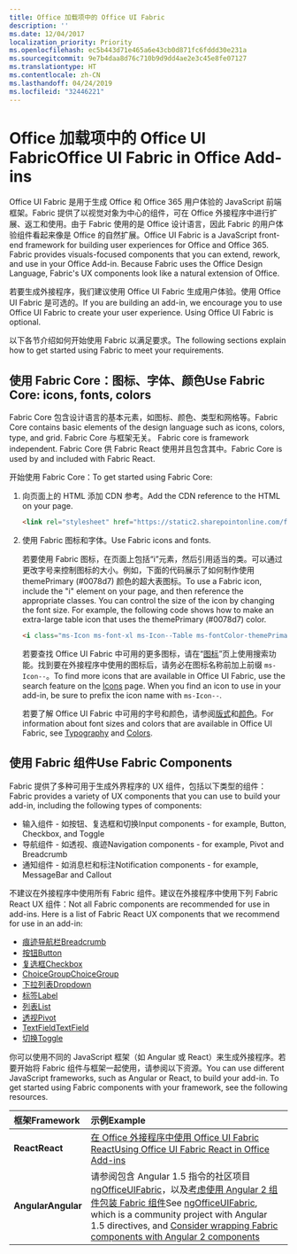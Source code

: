 ```yaml
---
title: Office 加载项中的 Office UI Fabric 
description: ''
ms.date: 12/04/2017
localization_priority: Priority
ms.openlocfilehash: ec5b443d71e465a6e43cb0d871fc6fddd30e231a
ms.sourcegitcommit: 9e7b4daa8d76c710b9d9dd4ae2e3c45e8fe07127
ms.translationtype: HT
ms.contentlocale: zh-CN
ms.lasthandoff: 04/24/2019
ms.locfileid: "32446221"
---
```

# <a name="office-ui-fabric-in-office-add-ins"></a><span data-ttu-id="fd378-102">Office 加载项中的 Office UI Fabric</span><span class="sxs-lookup"><span data-stu-id="fd378-102">Office UI Fabric in Office Add-ins</span></span> 

<span data-ttu-id="fd378-p101">Office UI Fabric 是用于生成 Office 和 Office 365 用户体验的 JavaScript 前端框架。Fabric 提供了以视觉对象为中心的组件，可在 Office 外接程序中进行扩展、返工和使用。由于 Fabric 使用的是 Office 设计语言，因此 Fabric 的用户体验组件看起来像是 Office 的自然扩展。</span><span class="sxs-lookup"><span data-stu-id="fd378-p101">Office UI Fabric is a JavaScript front-end framework for building user experiences for Office and Office 365. Fabric provides visuals-focused components that you can extend, rework, and use in your Office Add-in. Because Fabric uses the Office Design Language, Fabric's UX components look like a natural extension of Office.</span></span> 

<span data-ttu-id="fd378-p102">若要生成外接程序，我们建议使用 Office UI Fabric 生成用户体验。使用 Office UI Fabric 是可选的。</span><span class="sxs-lookup"><span data-stu-id="fd378-p102">If you are building an add-in, we encourage you to use Office UI Fabric to create your user experience. Using Office UI Fabric is optional.</span></span>

<span data-ttu-id="fd378-108">以下各节介绍如何开始使用 Fabric 以满足要求。</span><span class="sxs-lookup"><span data-stu-id="fd378-108">The following sections explain how to get started using Fabric to meet your requirements.</span></span> 

## <a name="use-fabric-core-icons-fonts-colors"></a><span data-ttu-id="fd378-109">使用 Fabric Core：图标、字体、颜色</span><span class="sxs-lookup"><span data-stu-id="fd378-109">Use Fabric Core: icons, fonts, colors</span></span>
<span data-ttu-id="fd378-110">Fabric Core 包含设计语言的基本元素，如图标、颜色、类型和网格等。</span><span class="sxs-lookup"><span data-stu-id="fd378-110">Fabric Core contains basic elements of the design language such as icons, colors, type, and grid.</span></span><span data-ttu-id="fd378-111"> Fabric Core 与框架无关。</span><span class="sxs-lookup"><span data-stu-id="fd378-111"> Fabric core is framework independent.</span></span> <span data-ttu-id="fd378-112">Fabric Core 供 Fabric React 使用并且包含其中。</span><span class="sxs-lookup"><span data-stu-id="fd378-112">Fabric Core is used by and included with Fabric React.</span></span>

<span data-ttu-id="fd378-113">开始使用 Fabric Core：</span><span class="sxs-lookup"><span data-stu-id="fd378-113">To get started using Fabric Core:</span></span>

1. <span data-ttu-id="fd378-114">向页面上的 HTML 添加 CDN 参考。</span><span class="sxs-lookup"><span data-stu-id="fd378-114">Add the CDN reference to the HTML on your page.</span></span>  

    ```html
    <link rel="stylesheet" href="https://static2.sharepointonline.com/files/fabric/office-ui-fabric-core/9.6.1/css/fabric.min.css">
    ```   
    
2. <span data-ttu-id="fd378-115">使用 Fabric 图标和字体。</span><span class="sxs-lookup"><span data-stu-id="fd378-115">Use Fabric icons and fonts.</span></span> 

    <span data-ttu-id="fd378-p104">若要使用 Fabric 图标，在页面上包括“i”元素，然后引用适当的类。可以通过更改字号来控制图标的大小。例如，下面的代码展示了如何制作使用 themePrimary (#0078d7) 颜色的超大表图标。</span><span class="sxs-lookup"><span data-stu-id="fd378-p104">To use a Fabric icon, include the "i" element on your page, and then reference the appropriate classes. You can control the size of the icon by changing the font size. For example, the following code shows how to make an extra-large table icon that uses the themePrimary (#0078d7) color.</span></span> 
   
    ```html
    <i class="ms-Icon ms-font-xl ms-Icon--Table ms-fontColor-themePrimary"></i>
    ```

    <span data-ttu-id="fd378-p105">若要查找 Office UI Fabric 中可用的更多图标，请在“[图标](https://developer.microsoft.com/fabric#/styles/icons)”页上使用搜索功能。找到要在外接程序中使用的图标后，请务必在图标名称前加上前缀 `ms-Icon--`。</span><span class="sxs-lookup"><span data-stu-id="fd378-p105">To find more icons that are available in Office UI Fabric, use the search feature on the [Icons](https://developer.microsoft.com/fabric#/styles/icons) page. When you find an icon to use in your add-in, be sure to prefix the icon name with `ms-Icon--`.</span></span> 

    <span data-ttu-id="fd378-121">若要了解 Office UI Fabric 中可用的字号和颜色，请参阅[版式](https://developer.microsoft.com/fabric#/styles/typography)和[颜色](https://developer.microsoft.com/fabric#/styles/colors)。</span><span class="sxs-lookup"><span data-stu-id="fd378-121">For information about font sizes and colors that are available in Office UI Fabric, see [Typography](https://developer.microsoft.com/fabric#/styles/typography) and [Colors](https://developer.microsoft.com/fabric#/styles/colors).</span></span>
 
## <a name="use-fabric-components"></a><span data-ttu-id="fd378-122">使用 Fabric 组件</span><span class="sxs-lookup"><span data-stu-id="fd378-122">Use Fabric Components</span></span> 
<span data-ttu-id="fd378-123">Fabric 提供了多种可用于生成外界程序的 UX 组件，包括以下类型的组件：</span><span class="sxs-lookup"><span data-stu-id="fd378-123">Fabric provides a variety of UX components that you can use to build your add-in, including the following types of components:</span></span>

- <span data-ttu-id="fd378-124">输入组件 - 如按钮、复选框和切换</span><span class="sxs-lookup"><span data-stu-id="fd378-124">Input components - for example, Button, Checkbox, and Toggle</span></span>
- <span data-ttu-id="fd378-125">导航组件 - 如透视、痕迹</span><span class="sxs-lookup"><span data-stu-id="fd378-125">Navigation components - for example, Pivot and Breadcrumb</span></span>
- <span data-ttu-id="fd378-126">通知组件 - 如消息栏和标注</span><span class="sxs-lookup"><span data-stu-id="fd378-126">Notification components - for example, MessageBar and Callout</span></span>  

<span data-ttu-id="fd378-127">不建议在外接程序中使用所有 Fabric 组件。建议在外接程序中使用下列 Fabric React UX 组件：</span><span class="sxs-lookup"><span data-stu-id="fd378-127">Not all Fabric components are recommended for use in add-ins. Here is a list of Fabric React UX components that we recommend for use in an add-in:</span></span>

- [<span data-ttu-id="fd378-128">痕迹导航栏</span><span class="sxs-lookup"><span data-stu-id="fd378-128">Breadcrumb</span></span>](https://developer.microsoft.com/fabric#/components/breadcrumb)
- [<span data-ttu-id="fd378-129">按钮</span><span class="sxs-lookup"><span data-stu-id="fd378-129">Button</span></span>](https://developer.microsoft.com/fabric#/components/button)
- [<span data-ttu-id="fd378-130">复选框</span><span class="sxs-lookup"><span data-stu-id="fd378-130">Checkbox</span></span>](https://developer.microsoft.com/fabric#/components/checkbox)
- [<span data-ttu-id="fd378-131">ChoiceGroup</span><span class="sxs-lookup"><span data-stu-id="fd378-131">ChoiceGroup</span></span>](https://developer.microsoft.com/fabric#/components/choicegroup)
- [<span data-ttu-id="fd378-132">下拉列表</span><span class="sxs-lookup"><span data-stu-id="fd378-132">Dropdown</span></span>](https://developer.microsoft.com/fabric#/components/dropdown)
- [<span data-ttu-id="fd378-133">标签</span><span class="sxs-lookup"><span data-stu-id="fd378-133">Label</span></span>](https://developer.microsoft.com/fabric#/components/label)
- [<span data-ttu-id="fd378-134">列表</span><span class="sxs-lookup"><span data-stu-id="fd378-134">List</span></span>](https://developer.microsoft.com/fabric#/components/list)
- [<span data-ttu-id="fd378-135">透视</span><span class="sxs-lookup"><span data-stu-id="fd378-135">Pivot</span></span>](https://developer.microsoft.com/fabric#/components/pivot)
- [<span data-ttu-id="fd378-136">TextField</span><span class="sxs-lookup"><span data-stu-id="fd378-136">TextField</span></span>](https://developer.microsoft.com/fabric#/components/textfield)
- [<span data-ttu-id="fd378-137">切换</span><span class="sxs-lookup"><span data-stu-id="fd378-137">Toggle</span></span>](https://developer.microsoft.com/fabric#/components/toggle)

<span data-ttu-id="fd378-p106">你可以使用不同的 JavaScript 框架（如 Angular 或 React）来生成外接程序。若要开始将 Fabric 组件与框架一起使用，请参阅以下资源。</span><span class="sxs-lookup"><span data-stu-id="fd378-p106">You can use different JavaScript frameworks, such as Angular or React, to build your add-in. To get started using Fabric components with your framework, see the following resources.</span></span>

|<span data-ttu-id="fd378-140">**框架**</span><span class="sxs-lookup"><span data-stu-id="fd378-140">**Framework**</span></span>|<span data-ttu-id="fd378-141">**示例**</span><span class="sxs-lookup"><span data-stu-id="fd378-141">**Example**</span></span>|
|:------------|:----------|
|<span data-ttu-id="fd378-142">**React**</span><span class="sxs-lookup"><span data-stu-id="fd378-142">**React**</span></span>|[<span data-ttu-id="fd378-143">在 Office 外接程序中使用 Office UI Fabric React</span><span class="sxs-lookup"><span data-stu-id="fd378-143">Using Office UI Fabric React in Office Add-ins</span></span>](using-office-ui-fabric-react.md )|
|<span data-ttu-id="fd378-144">**Angular**</span><span class="sxs-lookup"><span data-stu-id="fd378-144">**Angular**</span></span>| <span data-ttu-id="fd378-145">请参阅包含 Angular 1.5 指令的社区项目 [ngOfficeUIFabric](http://ngofficeuifabric.com/)，以及[考虑使用 Angular 2 组件包装 Fabric 组件](../develop/add-ins-with-angular2.md#consider-wrapping-fabric-components-with-angular-components)</span><span class="sxs-lookup"><span data-stu-id="fd378-145">See [ngOfficeUIFabric](http://ngofficeuifabric.com/), which is a community project with Angular 1.5 directives, and [Consider wrapping Fabric components with Angular 2 components](../develop/add-ins-with-angular2.md#consider-wrapping-fabric-components-with-angular-components)</span></span>|
